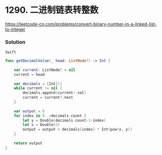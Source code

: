 # 1290. 二进制链表转整数

<https://leetcode-cn.com/problems/convert-binary-number-in-a-linked-list-to-integer>

### Solution


`Swift`

```swift
func getDecimalValue(_ head: ListNode?) -> Int {
    
    var current: ListNode? = nil
    current = head
    
    var decimals = [Int]()
    while current != nil {
        decimals.append(current!.val)
        current = current?.next
    }
    
    var output = 0
    for index in 0..<decimals.count {
        let y = Double(decimals.count-1-index)
        let x = Double(2)
        output = output + decimals[index] * Int(pow(x, y))
    }
    
    return output
}

```